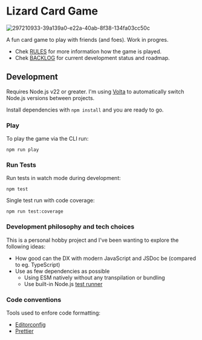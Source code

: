 # Lizard Card Game

![297210933-39a139a0-e22a-40ab-8f38-134fa03cc50c](https://github.com/user-attachments/assets/11fb46c4-b702-4ec6-8b12-14f2d6a144e1)


A fun card game to play with friends (and foes). Work in progres.


- Chek [RULES](RULES.md) for more information how the game is played.
- Chek [BACKLOG](BACKLOG.md) for current development status and roadmap.


## Development

Requires Node.js v22 or greater. I'm using [Volta](https://volta.sh) to automatically switch Node.js versions between projects.

Install dependencies with `npm install` and you are ready to go.

### Play

To play the game via the CLI run:

`npm run play`


### Run Tests

Run tests in watch mode during development:

`npm test`


Single test run with code coverage:

`npm run test:coverage`


### Development philosophy and tech choices

This is a personal hobby project and I've been wanting to explore the following ideas:

- How good can the DX with modern JavaScript and JSDoc be (compared to eg. TypeScript)
- Use as few dependencies as possible
  - Using ESM natively without any transpilation or bundling
  - Use built-in Node.js [test runner](https://nodejs.org/api/test.html)


### Code conventions

Tools used to enfore code formatting:

- [Editorconfig](https://editorconfig.org)
- [Prettier](https://prettier.io)
